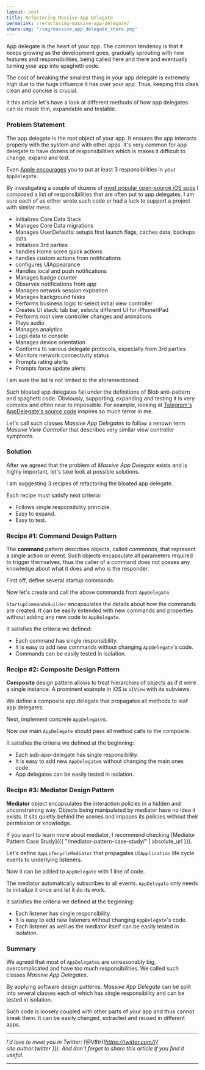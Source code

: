 ```yaml
---
layout: post
title: Refactoring Massive App Delegate
permalink: /refactoring-massive-app-delegate/
share-img: "/img/massive_app_delegate_share.png"
---
```


App delegate is the heart of your app. The common tendency is that it keeps growing as the development goes, gradually sprouting with new features and responsibilities, being called here and there and eventually turning your app into spaghetti code.

The cost of breaking the smallest thing in your app delegate is extremely high due to the huge influence it has over your app. Thus, keeping this class clean and concise is crucial.

It this article let's have a look at different methods of how app delegates can be made thin, expandable and testable.

### Problem Statement

The app delegate is the root object of your app. It ensures the app interacts properly with the system and with other apps. It's very common for app delegate to have dozens of responsibilities which is makes it difficult to change, expand and test.

Even [Apple encourages](https://developer.apple.com/documentation/uikit/uiapplicationdelegate) you to put at least 3 responsibilities in your `AppDelegate`.

By investigating a couple of dozens of [most popular open-source iOS apps](https://github.com/dkhamsing/open-source-ios-apps) I composed a list of responsibilities that are often put to app delegates. I am sure each of us either wrote such code or had a luck to support a project with similar mess.
- Initializes Core Data Stack
- Manages Core Data migrations
- Manages UserDefaults: setups first launch flags, caches data, backups data
- Initializes 3rd parties
- handles Home scree quick actions
- handles custom actions from notifications
- configures UIAppearance
- Handles local and push notifications
- Manages badge counter
- Observes notifications from app
- Manages network session expiration
- Manages background tasks
- Performs business logic to select initial view controller
- Creates UI stack: tab bar, selects different UI for iPhone/iPad
- Performs root view controller changes and animations
- Plays audio
- Manages analytics
- Logs data to console
- Manages device orientation
- Conforms to various delegate protocols, especially from 3rd parties
- Monitors network connectivity status
- Prompts rating alerts
- Prompts force update alerts

I am sure the list is not limited to the aforementioned.

Such bloated app delegates fall under the definitions of Blob anti-pattern and spaghetti code. Obviously, supporting, expanding and testing it is very complex and often near to impossible. For example, looking at [Telegram's AppDelegate's source code](https://github.com/peter-iakovlev/Telegram/blob/public/Telegraph/TGAppDelegate.mm) inspires so much terror in me.

Let's call such classes *Massive App Delegates* to follow a renown term *Massive View Controller* that describes very similar view controller symptoms.

### Solution

After we agreed that the problem of *Massive App Delegate* exists and is highly important, let's take look at possible solutions.

I am suggesting 3 recipes of refactoring the bloated app delegate.

Each recipe must satisfy next criteria:
- Follows single responsibility principle.
- Easy to expand.
- Easy to test.

### Recipe #1: Command Design Pattern

The **command** pattern describes objects, called *commands*, that represent a single action or event. Such objects encapsulate all parameters required to trigger themselves, thus the caller of a command does not posses any knowledge about what it does and who is the responder.

First off, define several startup commands:

<script src="https://gist.github.com/V8tr/044dc47776cfd0ae628f3fcea16d718e.js"></script>

Now let's create and call the above commands from `AppDelegate`.

<script src="https://gist.github.com/V8tr/402f4663e34bd4810274e33e3a7e05ad.js"></script>

`StartupCommandsBuilder` encapsulates the details about how the commands are created. It can be easily extended with new commands and properties without adding any new code to `AppDelegate`.

It satisfies the criteria we defined:
- Each command has single responsibility.
- It is easy to add new commands without changing `AppDelegate`'s code.
- Commands can be easily tested in isolation.

### Recipe #2: Composite Design Pattern

**Composite** design pattern allows to treat hierarchies of objects as if it were a single instance. A prominent example in iOS is `UIView` with its subviews.

We define a composite app delegate that propagates all methods to leaf app delegates.

<script src="https://gist.github.com/V8tr/a21302fae67f8a9236a3a704eb0e31bd.js"></script>

Next, implement concrete `AppDelegate`s.

<script src="https://gist.github.com/V8tr/8c3803be69b8ba3bccffab377cf51c7e.js"></script>

Now our main `AppDelegate` should pass all method calls to the composite.

<script src="https://gist.github.com/V8tr/0bfa78ea06aa522b0b5e72328d83d4fc.js"></script>

It satisfies the criteria we defined at the beginning:
- Each sub-app-delegate has single responsibility.
- It is easy to add new `AppDelegate`s without changing the main ones code.
- App delegates can be easily tested in isolation.

### Recipe #3: Mediator Design Pattern

**Mediator** object encapsulates the interaction policies in a hidden and unconstraining way. Objects being manipulated by mediator have no idea it exists. It sits quietly behind the scenes and imposes its policies without their permission or knowledge. 

If you want to learn more about mediator, I recommend checking [Mediator Pattern Case Study]({{ "/mediator-pattern-case-study/" | absolute_url }}).

Let's define `AppLifecycleMediator` that propagates `UIApplication` life cycle events to underlying listeners.

<script src="https://gist.github.com/V8tr/3edc83fa1a457a9f6bb54cb1b0f9d2b7.js"></script>

Now it can be added to `AppDelegate` with 1 line of code.

<script src="https://gist.github.com/V8tr/f2a45c4bc2cd443a43019851df44cc11.js"></script>

The mediator automatically subscribes to all events. `AppDelegate` only needs to initialize it once and let it do its work.

It satisfies the criteria we defined at the beginning:
- Each listener has single responsibility.
- It is easy to add new listeners without changing `AppDelegate`'s code.
- Each listener as well as the mediator itself can be easily tested in isolation.

### Summary

We agreed that most of `AppDelegate`s are unreasonably big, overcomplicated and have too much responsibilities. We called such classes *Massive App Delegates*.

By applying software design patterns, *Massive App Delegate* can be split into several classes each of which has single responsibility and can be tested in isolation. 

Such code is loosely coupled with other parts of your app and thus cannot break them. It can be easily changed, extracted and reused in different apps.

---

*I'd love to meet you in Twitter: [@V8tr](https://twitter.com/{{ site.author.twitter }}). And don't forget to share this article if you find it useful.*

---